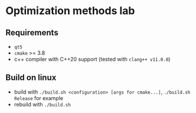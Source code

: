 # Optimization methods lab

## Requirements
* `qt5`
* `cmake` >= 3.8
* c++ compiler with C++20 support (tested with `clang++ v11.0.0`)

## Build on linux
* build with `./build.sh <configuration> [args for cmake...]`, `./build.sh Release` for example
* rebuild with `./build.sh`
